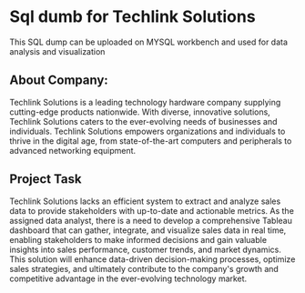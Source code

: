 # Sql dumb for Techlink Solutions 

This SQL dump can be uploaded on MYSQL workbench and used for data analysis and visualization 

## About Company:
Techlink Solutions is a leading technology hardware company supplying cutting-edge products nationwide. With diverse, innovative solutions, Techlink Solutions caters to the ever-evolving needs of businesses and individuals. Techlink Solutions empowers organizations and individuals to thrive in the digital age, from state-of-the-art computers and peripherals to advanced networking equipment. 

## Project Task 
Techlink Solutions lacks an efficient system to extract and analyze sales data to provide stakeholders with up-to-date and actionable metrics. 
As the assigned data analyst, there is a need to develop a comprehensive Tableau dashboard that can gather, integrate, and visualize sales data in real time, enabling stakeholders to make informed decisions and gain valuable insights into sales performance, customer trends, and market dynamics. 
This solution will enhance data-driven decision-making processes, optimize sales strategies, and ultimately contribute to the company's growth and competitive advantage in the ever-evolving technology market.
